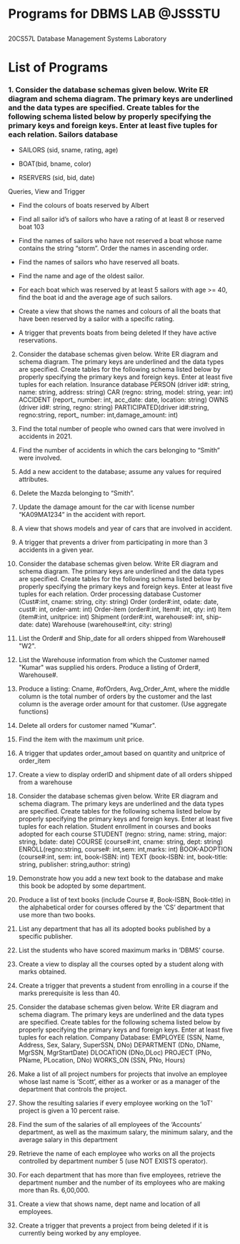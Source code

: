 <h1>Programs for DBMS LAB @JSSSTU</h1> 
<h2></h2>20CS57L Database Management Systems Laboratory</h2>

<h1>List of Programs</h1>

<h3>1. Consider the database schemas given below.
Write ER diagram and schema diagram. The primary keys are underlined and the data types 
are specified.
Create tables for the following schema listed below by properly specifying the primary keys 
and foreign keys.
Enter at least five tuples for each relation.
Sailors database</h3>
<ul>
    <li>SAILORS (sid, sname, rating, age)</li>
</ul>
<ul>
    <li>BOAT(bid, bname, color)</li>
</ul>
<ul>
    <li>RSERVERS (sid, bid, date)</li>
</ul>
Queries, View and Trigger
<ul>
    <li>Find the colours of boats reserved by Albert</li>
</ul>

<!-- Query 2 -->
<ul>
    <li>Find all sailor id’s of sailors who have a rating of at least 8 or reserved boat 103</li>
</ul>

<!-- Query 3 -->
<ul>
    <li>Find the names of sailors who have not reserved a boat whose name contains the string “storm”. Order the names in ascending order.</li>
</ul>

<!-- Query 4 -->
<ul>
    <li>Find the names of sailors who have reserved all boats.</li>
</ul>

<!-- Query 5 -->
<ul>
    <li>Find the name and age of the oldest sailor.</li>
</ul>

<!-- Query 6 -->
<ul>
    <li>For each boat which was reserved by at least 5 sailors with age >= 40, find the boat id and the average age of such sailors.</li>
</ul>

<!-- Query 7 -->
<ul>
    <li>Create a view that shows the names and colours of all the boats that have been reserved by a sailor with a specific rating.</li>
</ul>

<!-- Query 8 -->
<ul>
    <li>A trigger that prevents boats from being deleted If they have active reservations.</li>
</ul>


2. Consider the database schemas given below.
Write ER diagram and schema diagram. The primary keys are underlined and the data types are 
specified.
Create tables for the following schema listed below by properly specifying the primary keys and 
foreign keys.
Enter at least five tuples for each relation.
Insurance database
PERSON (driver id#: string, name: string, address: string)
CAR (regno: string, model: string, year: int)
ACCIDENT (report_ number: int, acc_date: date, location: string)
OWNS (driver id#: string, regno: string)
PARTICIPATED(driver id#:string, regno:string, report_ number: int,damage_amount: int)
1. Find the total number of people who owned cars that were involved in accidents in 2021. 
2. Find the number of accidents in which the cars belonging to “Smith” were involved. 
3. Add a new accident to the database; assume any values for required attributes. 
4. Delete the Mazda belonging to “Smith”. 
5. Update the damage amount for the car with license number “KA09MA1234” in the accident 
with report. 
6. A view that shows models and year of cars that are involved in accident. 
7. A trigger that prevents a driver from participating in more than 3 accidents in a given year.


3. Consider the database schemas given below.
Write ER diagram and schema diagram. The primary keys are underlined and the data types are 
specified.
Create tables for the following schema listed below by properly specifying the primary keys and 
foreign keys.
Enter at least five tuples for each relation.
Order processing database
Customer (Cust#:int, cname: string, city: string)
Order (order#:int, odate: date, cust#: int, order-amt: int)
Order-item (order#:int, Item#: int, qty: int)
Item (item#:int, unitprice: int)
Shipment (order#:int, warehouse#: int, ship-date: date)
Warehouse (warehouse#:int, city: string)
1. List the Order# and Ship_date for all orders shipped from Warehouse# "W2". 
2. List the Warehouse information from which the Customer named "Kumar" was supplied his 
orders. Produce a listing of Order#, Warehouse#. 
3. Produce a listing: Cname, #ofOrders, Avg_Order_Amt, where the middle column is the total 
number of orders by the customer and the last column is the average order amount for that 
customer. (Use aggregate functions) 
4. Delete all orders for customer named "Kumar". 
5. Find the item with the maximum unit price. 
6. A trigger that updates order_amout based on quantity and unitprice of order_item
7. Create a view to display orderID and shipment date of all orders shipped from a warehouse 


4. Consider the database schemas given below.
Write ER diagram and schema diagram. The primary keys are underlined and the data types are 
specified.
Create tables for the following schema listed below by properly specifying the primary keys and 
foreign keys.
Enter at least five tuples for each relation.
Student enrollment in courses and books adopted for each course
STUDENT (regno: string, name: string, major: string, bdate: date)
COURSE (course#:int, cname: string, dept: string)
ENROLL(regno:string, course#: int,sem: int,marks: int)
BOOK-ADOPTION (course#:int, sem: int, book-ISBN: int)
TEXT (book-ISBN: int, book-title: string, publisher: string,author: string)
1. Demonstrate how you add a new text book to the database and make this book be 
adopted by some department. 
2. Produce a list of text books (include Course #, Book-ISBN, Book-title) in the alphabetical 
order for courses offered by the ‘CS’ department that use more than two books. 
3. List any department that has all its adopted books published by a specific publisher. 
4. List the students who have scored maximum marks in ‘DBMS’ course. 
5. Create a view to display all the courses opted by a student along with marks obtained.
6. Create a trigger that prevents a student from enrolling in a course if the marks 
prerequisite is less than 40.


5. Consider the database schemas given below.
Write ER diagram and schema diagram. The primary keys are underlined and the data types are 
specified.
Create tables for the following schema listed below by properly specifying the primary keys and 
foreign keys.
Enter at least five tuples for each relation.
Company Database:
EMPLOYEE (SSN, Name, Address, Sex, Salary, SuperSSN, DNo)
DEPARTMENT (DNo, DName, MgrSSN, MgrStartDate)
DLOCATION (DNo,DLoc)
PROJECT (PNo, PName, PLocation, DNo)
WORKS_ON (SSN, PNo, Hours)
1. Make a list of all project numbers for projects that involve an employee whose last name 
is ‘Scott’, either as a worker or as a manager of the department that controls the project. 
2. Show the resulting salaries if every employee working on the ‘IoT’ project is given a 10 
percent raise. 
3. Find the sum of the salaries of all employees of the ‘Accounts’ department, as well as the 
maximum salary, the minimum salary, and the average salary in this department 
4. Retrieve the name of each employee who works on all the projects controlled by 
department number 5 (use NOT EXISTS operator). 
5. For each department that has more than five employees, retrieve the department 
number and the number of its employees who are making more than Rs. 6,00,000. 
6. Create a view that shows name, dept name and location of all employees. 
7. Create a trigger that prevents a project from being deleted if it is currently being worked 
by any employee.
